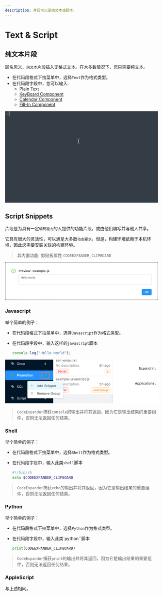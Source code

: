 ```yaml
---
description: 片段可以是纯文本或脚本。
---
```


# Text & Script

## 纯文本片段

顾名思义，`纯文本`片段插入无格式文本。在大多数情况下，您只需要纯文本。

* 在代码段格式下拉菜单中，选择`Text`作为格式类型。 
* 在代码段字段中，您可以输入:
  * Plain Text
  * [KeyBoard Component](keyboard-component.md)
  * [Calendar Component](calendar-component.md)
  * [Fill-In Component](fill-in.md)

![](../.gitbook/assets/image.png)

## Script Snippets

片段是为具有一定`编码能力`的人提供的功能片段，或由他们编写并与他人共享。

它具有很大的灵活性，可以满足大多数`动态要求`。但是，构建环境依赖于本机环境，因此您需要安装关联的构建环境。

> 其内置功能: 剪贴板属性 `CODEEXPANDER_CLIPBOARD`

![示例：将剪贴板内容全部大写](../.gitbook/assets/image%20%283%29.png)

### Javascript

举个简单的例子：

* 在代码段格式下拉菜单中，选择`Javascript`作为格式类型。
* 在代码段字段中，输入这样的`javascript`脚本

  ```javascript
  console.log("Hello world");
  ```

![](../.gitbook/assets/image%20%281%29.png)

> `CodeExpander`捕获`console`的输出并将其返回，因为它是输出结果的重要组件，否则无法返回任何结果。

### Shell

举个简单的例子：

* 在代码段格式下拉菜单中，选择`Shell`作为格式类型。
* 在代码段字段中，输入此类`shell`脚本

  ```bash
  #!/bin/sh
  echo $CODEEXPANDER_CLIPBOARD
  ```

> `CodeExpander`捕获`echo`的输出并将其返回，因为它是输出结果的重要组件，否则无法返回任何结果。

### Python

举个简单的例子：

* 在代码段格式下拉菜单中，选择`Python`作为格式类型。
* 在代码段字段中，输入此类`python``脚本

  ```python
  print(CODEEXPANDER_CLIPBOARD)
  ```

> `CodeExpander`捕获`print`的输出并将其返回，因为它是输出结果的重要组件，否则无法返回任何结果。

### AppleScript

与上述相同。